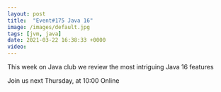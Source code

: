 ```yaml
---
layout: post
title:  "Event#175 Java 16"
image: /images/default.jpg
tags: [jvm, java]
date: 2021-03-22 16:38:33 +0000
video: 
---
```


This week on Java club we review the most intriguing Java 16 features

Join us next Thursday, at 10:00 Online
